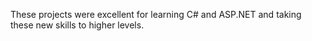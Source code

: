 
These projects were excellent for learning C# and ASP.NET and taking these new skills to higher levels.

